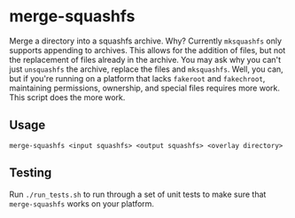 # merge-squashfs

Merge a directory into a squashfs archive. Why? Currently `mksquashfs` only supports
appending to archives. This allows for the addition of files, but not the replacement
of files already in the archive. You may ask why you can't just `unsquashfs` the
archive, replace the files and `mksquashfs`. Well, you can, but if you're running
on a platform that lacks `fakeroot` and `fakechroot`, maintaining permissions, ownership,
and special files requires more work. This script does the more work.

## Usage

    merge-squashfs <input squashfs> <output squashfs> <overlay directory>

## Testing

Run `./run_tests.sh` to run through a set of unit tests to make sure that `merge-squashfs`
works on your platform.
